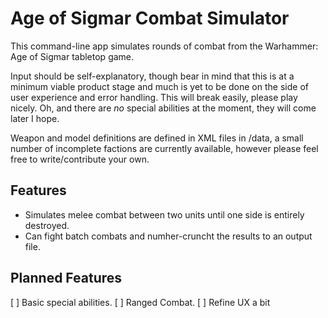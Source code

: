 # Age of Sigmar Combat Simulator

This command-line app simulates rounds of combat from the Warhammer: Age of Sigmar tabletop game.

Input should be self-explanatory, though bear in mind that this is at a minimum viable product stage and much is yet to be done on the side of user experience and error handling. This will break easily, please play nicely. Oh, and there are *no* special abilities at the moment, they will come later I hope.

Weapon and model definitions are defined in XML files in /data, a small number of incomplete factions are currently available, however please feel free to write/contribute your own. 

## Features
- Simulates melee combat between two units until one side is entirely destroyed.
- Can fight batch combats and numher-cruncht the results to an output file.


## Planned Features
[ ] Basic special abilities.
[ ] Ranged Combat.
[ ] Refine UX a bit
